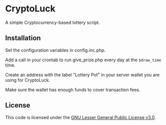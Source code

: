 CryptoLuck
=======
A simple Cryptocurrency-based lottery script.

Installation
------------
Set the configuration variables in config.inc.php.

Add a call in your crontab to run give_prize.php every day at the `$draw_time` time.

Create an address with the label "Lottery Pot" in your server wallet you are using for CryptoLuck.

Make sure the wallet has enough funds to cover transaction fees.

License
-------
This code is licensed under the [GNU Lesser General Public License v3.0](http://www.gnu.org/licenses/lgpl-3.0.txt).
